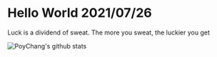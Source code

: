 # Hello World 2021/07/26

Luck is a dividend of sweat. The more you sweat, the luckier you get

![PoyChang's github stats](https://github-readme-stats.vercel.app/api?username=poychang&show_icons=true&theme=dracula)
